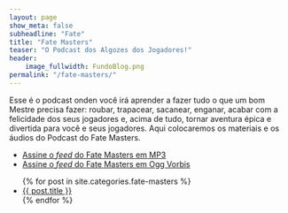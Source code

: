 ```yaml
---
layout: page
show_meta: false
subheadline: "Fate"
title: "Fate Masters"
teaser: "O Podcast dos Algozes dos Jogadores!"
header:
    image_fullwidth: FundoBlog.png
permalink: "/fate-masters/"
---
```


Esse é  o podcast onden você  irá aprender a  fazer tudo o que  um bom
Mestre precisa fazer: roubar, trapacear, sacanear, enganar, acabar com
a  felicidade dos  seus jogadores  e, acima  de tudo,  tornar aventura
épica  e divertida  para você  e seus  jogadores. Aqui  colocaremos os
materiais e os áudios do Podcast do Fate Masters.

- [Assine o _feed_ do Fate Masters em MP3][fate-masters-feed]
- [Assine o _feed_ do Fate Masters em Ogg Vorbis][fate-masters-ogg-feed]

<ul>
    {% for post in site.categories.fate-masters %}
    <li><a href="{{ site.url }}{{ post.url }}">{{ post.title }}</a></li>
    {% endfor %}
</ul>

[fate-masters-feed]: <http://feeds.feedburner.com/FateMastersRPG>
[fate-masters-ogg-feed]: <http://feeds.feedburner.com/FateMastersRPG-OGG>
